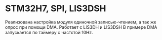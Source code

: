 # STM32H7, SPI, LIS3DSH

Реализована настройка модуля одиночной записью-чтением, а так же опрос при помощи DMA.
Работает с LIS3DH и LIS3DSH
В примере DMA запускается по таймеру с частотой 10Hz. 
